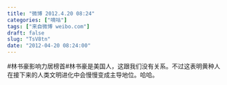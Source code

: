 ```yaml
---
title: "微博 2012.4.20 08:24"
categories: ["嘀咕"]
tags: ["来自微博 weibo.com"]
draft: false
slug: "TsV8tn"
date: "2012-04-20 08:24:00"
---
```


<p>#林书豪影响力居榜首#林书豪是美国人，这跟我们没有关系。不过这表明黄种人在接下来的人类文明进化中会慢慢变成主导地位。哈哈。 ​​​​</p>
